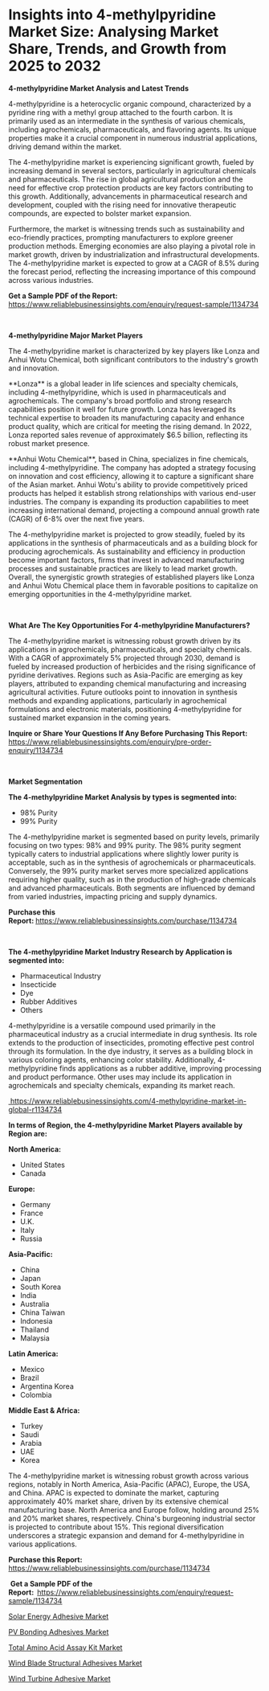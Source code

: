<p><h1>Insights into 4-methylpyridine Market Size: Analysing Market Share, Trends, and Growth from 2025 to 2032</h1></p><p><strong>4-methylpyridine Market Analysis and Latest Trends</strong></p>
<p><p>4-methylpyridine is a heterocyclic organic compound, characterized by a pyridine ring with a methyl group attached to the fourth carbon. It is primarily used as an intermediate in the synthesis of various chemicals, including agrochemicals, pharmaceuticals, and flavoring agents. Its unique properties make it a crucial component in numerous industrial applications, driving demand within the market.</p><p>The 4-methylpyridine market is experiencing significant growth, fueled by increasing demand in several sectors, particularly in agricultural chemicals and pharmaceuticals. The rise in global agricultural production and the need for effective crop protection products are key factors contributing to this growth. Additionally, advancements in pharmaceutical research and development, coupled with the rising need for innovative therapeutic compounds, are expected to bolster market expansion.</p><p>Furthermore, the market is witnessing trends such as sustainability and eco-friendly practices, prompting manufacturers to explore greener production methods. Emerging economies are also playing a pivotal role in market growth, driven by industrialization and infrastructural developments. The 4-methylpyridine market is expected to grow at a CAGR of 8.5% during the forecast period, reflecting the increasing importance of this compound across various industries.</p></p>
<p><strong>Get a Sample PDF of the Report:&nbsp;</strong> <a href="https://www.reliablebusinessinsights.com/enquiry/request-sample/1134734?utm_campaign=101&utm_medium=2&utm_source=Github&utm_content=ia&utm_term=25032025&utm_id=4-methylpyridine">https://www.reliablebusinessinsights.com/enquiry/request-sample/1134734</a></p>
<p>&nbsp;</p>
<p><strong>4-methylpyridine Major Market Players</strong></p>
<p><p>The 4-methylpyridine market is characterized by key players like Lonza and Anhui Wotu Chemical, both significant contributors to the industry's growth and innovation.</p><p>**Lonza** is a global leader in life sciences and specialty chemicals, including 4-methylpyridine, which is used in pharmaceuticals and agrochemicals. The company's broad portfolio and strong research capabilities position it well for future growth. Lonza has leveraged its technical expertise to broaden its manufacturing capacity and enhance product quality, which are critical for meeting the rising demand. In 2022, Lonza reported sales revenue of approximately $6.5 billion, reflecting its robust market presence.</p><p>**Anhui Wotu Chemical**, based in China, specializes in fine chemicals, including 4-methylpyridine. The company has adopted a strategy focusing on innovation and cost efficiency, allowing it to capture a significant share of the Asian market. Anhui Wotu's ability to provide competitively priced products has helped it establish strong relationships with various end-user industries. The company is expanding its production capabilities to meet increasing international demand, projecting a compound annual growth rate (CAGR) of 6-8% over the next five years.</p><p>The 4-methylpyridine market is projected to grow steadily, fueled by its applications in the synthesis of pharmaceuticals and as a building block for producing agrochemicals. As sustainability and efficiency in production become important factors, firms that invest in advanced manufacturing processes and sustainable practices are likely to lead market growth. Overall, the synergistic growth strategies of established players like Lonza and Anhui Wotu Chemical place them in favorable positions to capitalize on emerging opportunities in the 4-methylpyridine market.</p></p>
<p>&nbsp;</p>
<p><strong>What Are The Key Opportunities For 4-methylpyridine Manufacturers?</strong></p>
<p><p>The 4-methylpyridine market is witnessing robust growth driven by its applications in agrochemicals, pharmaceuticals, and specialty chemicals. With a CAGR of approximately 5% projected through 2030, demand is fueled by increased production of herbicides and the rising significance of pyridine derivatives. Regions such as Asia-Pacific are emerging as key players, attributed to expanding chemical manufacturing and increasing agricultural activities. Future outlooks point to innovation in synthesis methods and expanding applications, particularly in agrochemical formulations and electronic materials, positioning 4-methylpyridine for sustained market expansion in the coming years.</p></p>
<p><strong>Inquire or Share Your Questions If Any Before Purchasing This Report:</strong> <a href="https://www.reliablebusinessinsights.com/enquiry/pre-order-enquiry/1134734?utm_campaign=101&utm_medium=2&utm_source=Github&utm_content=ia&utm_term=25032025&utm_id=4-methylpyridine">https://www.reliablebusinessinsights.com/enquiry/pre-order-enquiry/1134734</a></p>
<p>&nbsp;</p>
<p><strong>Market Segmentation</strong></p>
<p><strong>The 4-methylpyridine Market Analysis by types is segmented into:</strong></p>
<p><ul><li>98% Purity</li><li>99% Purity</li></ul></p>
<p><p>The 4-methylpyridine market is segmented based on purity levels, primarily focusing on two types: 98% and 99% purity. The 98% purity segment typically caters to industrial applications where slightly lower purity is acceptable, such as in the synthesis of agrochemicals or pharmaceuticals. Conversely, the 99% purity market serves more specialized applications requiring higher quality, such as in the production of high-grade chemicals and advanced pharmaceuticals. Both segments are influenced by demand from varied industries, impacting pricing and supply dynamics.</p></p>
<p><strong>Purchase this Report:&nbsp;</strong><a href="https://www.reliablebusinessinsights.com/purchase/1134734?utm_campaign=101&utm_medium=2&utm_source=Github&utm_content=ia&utm_term=25032025&utm_id=4-methylpyridine">https://www.reliablebusinessinsights.com/purchase/1134734</a></p>
<p>&nbsp;</p>
<p><strong>The 4-methylpyridine Market Industry Research by Application is segmented into:</strong></p>
<p><ul><li>Pharmaceutical Industry</li><li>Insecticide</li><li>Dye</li><li>Rubber Additives</li><li>Others</li></ul></p>
<p><p>4-methylpyridine is a versatile compound used primarily in the pharmaceutical industry as a crucial intermediate in drug synthesis. Its role extends to the production of insecticides, promoting effective pest control through its formulation. In the dye industry, it serves as a building block in various coloring agents, enhancing color stability. Additionally, 4-methylpyridine finds applications as a rubber additive, improving processing and product performance. Other uses may include its application in agrochemicals and specialty chemicals, expanding its market reach.</p></p>
<p><a href="https://www.reliablebusinessinsights.com/4-methylpyridine-market-in-global-r1134734?utm_campaign=101&utm_medium=2&utm_source=Github&utm_content=ia&utm_term=25032025&utm_id=4-methylpyridine">&nbsp;https://www.reliablebusinessinsights.com/4-methylpyridine-market-in-global-r1134734</a></p>
<p><strong>In terms of Region, the 4-methylpyridine Market Players available by Region are:</strong></p>
<p>
    <p> <strong> North America: </strong>
        <ul>
            <li>United States</li>
            <li>Canada</li>
        </ul>
        </p> 
    <p> <strong> Europe: </strong>
        <ul>
            <li>Germany</li>
            <li>France</li>
            <li>U.K.</li>
            <li>Italy</li>
            <li>Russia</li>
        </ul>
        </p> 
    <p> <strong> Asia-Pacific: </strong>
        <ul>
            <li>China</li>
            <li>Japan</li>
            <li>South Korea</li>
            <li>India</li>
            <li>Australia</li>
            <li>China Taiwan</li>
            <li>Indonesia</li>
            <li>Thailand</li>
            <li>Malaysia</li>
        </ul>
        </p> 
    <p> <strong> Latin America: </strong>
        <ul>
            <li>Mexico</li>
            <li>Brazil</li>
            <li>Argentina Korea</li>
            <li>Colombia</li>
        </ul>
        </p> 
    <p> <strong> Middle East & Africa: </strong>
        <ul>
            <li>Turkey</li>
            <li>Saudi</li>
            <li>Arabia</li>
            <li>UAE</li>
            <li>Korea</li>
        </ul>
    </p>
    </p>
<p><p>The 4-methylpyridine market is witnessing robust growth across various regions, notably in North America, Asia-Pacific (APAC), Europe, the USA, and China. APAC is expected to dominate the market, capturing approximately 40% market share, driven by its extensive chemical manufacturing base. North America and Europe follow, holding around 25% and 20% market shares, respectively. China's burgeoning industrial sector is projected to contribute about 15%. This regional diversification underscores a strategic expansion and demand for 4-methylpyridine in various applications.</p></p>
<p><strong>Purchase this Report: </strong><a href="https://www.reliablebusinessinsights.com/purchase/1134734?utm_campaign=101&utm_medium=2&utm_source=Github&utm_content=ia&utm_term=25032025&utm_id=4-methylpyridine">https://www.reliablebusinessinsights.com/purchase/1134734</a></p>
<p>&nbsp;<strong>Get a Sample PDF of the Report:&nbsp;&nbsp;</strong><a href="https://www.reliablebusinessinsights.com/enquiry/request-sample/1134734?utm_campaign=101&utm_medium=2&utm_source=Github&utm_content=ia&utm_term=25032025&utm_id=4-methylpyridine">https://www.reliablebusinessinsights.com/enquiry/request-sample/1134734</a></p>
<p><strong></strong></p>
<p><p><a href="https://github.com/zymerivarrik6/Market-Research-Report-List-1/blob/main/solar-energy-adhesive-market.md?utm_campaign=101&utm_medium=2&utm_source=Github&utm_content=ia&utm_term=25032025&utm_id=4-methylpyridine">Solar Energy Adhesive Market</a></p><p><a href="https://github.com/messonmengen75/Market-Research-Report-List-1/blob/main/pv-bonding-adhesives-market.md?utm_campaign=101&utm_medium=2&utm_source=Github&utm_content=ia&utm_term=25032025&utm_id=4-methylpyridine">PV Bonding Adhesives Market</a></p><p><a href="https://github.com/djihencygnel74/Market-Research-Report-List-1/blob/main/total-amino-acid-assay-kit-market.md?utm_campaign=101&utm_medium=2&utm_source=Github&utm_content=ia&utm_term=25032025&utm_id=4-methylpyridine">Total Amino Acid Assay Kit Market</a></p><p><a href="https://github.com/bocksovers0r/Market-Research-Report-List-1/blob/main/wind-blade-structural-adhesives-market.md?utm_campaign=101&utm_medium=2&utm_source=Github&utm_content=ia&utm_term=25032025&utm_id=4-methylpyridine">Wind Blade Structural Adhesives Market</a></p><p><a href="https://github.com/saimntamiki/Market-Research-Report-List-1/blob/main/wind-turbine-adhesive-market.md?utm_campaign=101&utm_medium=2&utm_source=Github&utm_content=ia&utm_term=25032025&utm_id=4-methylpyridine">Wind Turbine Adhesive Market</a></p></p>